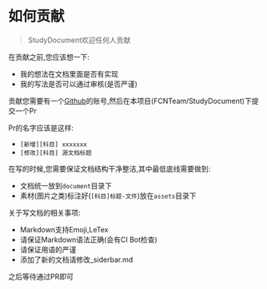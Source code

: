 # 如何贡献

> StudyDocument欢迎任何人贡献

在贡献之前,您应该想一下:

- 我的想法在文档里面是否有实现
- 我的写法是否可以通过审核(是否严谨)



贡献您需要有一个[Github](github.com)的账号,然后在本项目(FCNTeam/StudyDocument)下提交一个Pr

Pr的名字应该是这样:

- `[新增][科目] xxxxxxx`
- `[修改][科目] 源文档标题`

在写的时候,您需要保证文档结构干净整洁,其中最低底线需要做到:

- 文档统一放到`document`目录下
- 素材(图片之类)标注好(`[科目]标题-文件`)放在`assets`目录下

关于写文档的相关事项:

- Markdown支持Emoji,LeTex
- 请保证Markdown语法正确(会有CI Bot检查)
- 请保证用语的严谨
- 添加了新的文档请修改_siderbar.md

之后等待通过PR即可